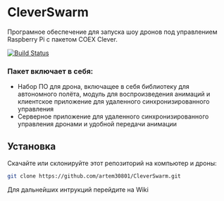 # CleverSwarm
Програмное обеспечение для запуска шоу дронов под управлением Raspberry Pi с пакетом COEX Clever.

[![Build Status](https://travis-ci.org/artem30801/CleverSwarm.svg?branch=master)](https://travis-ci.org/artem30801/CleverSwarm)

### Пакет включает в себя:
* Набор ПО для дрона, включащее в себя библиотеку для автономного полёта, модуль для воспроизведения анимаций и клиентское приложение для удаленного синхронизированного управления
* Серверное приложение для удаленного синхронизированного управления дронами и удобной передачи анимации

## Установка
Скачайте или склонируйте этот репозиторий на компьютер и дроны:
```bash
git clone https://github.com/artem30801/CleverSwarm.git
```
Для дальнейших интрукций перейдите на Wiki
